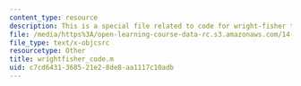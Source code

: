 ```yaml
---
content_type: resource
description: This is a special file related to code for wright-fisher topic.
file: /media/https%3A/open-learning-course-data-rc.s3.amazonaws.com/14-11-insights-from-game-theory-into-social-behavior-fall-2013/c7cd6431368521e28de8aa1117c10adb_wrightfisher_code.m
file_type: text/x-objcsrc
resourcetype: Other
title: wrightfisher_code.m
uid: c7cd6431-3685-21e2-8de8-aa1117c10adb
---
```

